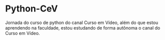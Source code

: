# Python-CeV
Jornada do curso de python do canal Curso em Vídeo, além do que estou aprendendo na faculdade, estou estudando de forma autônoma o canal do Curso em Vídeo. 
